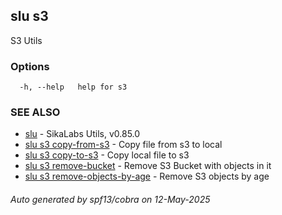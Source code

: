 ## slu s3

S3 Utils

### Options

```
  -h, --help   help for s3
```

### SEE ALSO

* [slu](slu.md)	 - SikaLabs Utils, v0.85.0
* [slu s3 copy-from-s3](slu_s3_copy-from-s3.md)	 - Copy file from s3 to local
* [slu s3 copy-to-s3](slu_s3_copy-to-s3.md)	 - Copy local file to s3
* [slu s3 remove-bucket](slu_s3_remove-bucket.md)	 - Remove S3 Bucket with objects in it
* [slu s3 remove-objects-by-age](slu_s3_remove-objects-by-age.md)	 - Remove S3 objects by age

###### Auto generated by spf13/cobra on 12-May-2025
